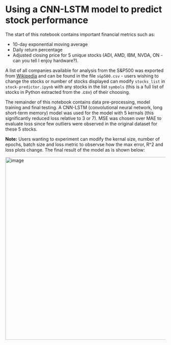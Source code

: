 # Using a CNN-LSTM model to predict stock performance

The start of this notebook contains important financial metrics such as:
* 10-day exponential moving average
* Daily return percentage
* Adjusted closing price
for 5 unique stocks (ADI, AMD, IBM, NVDA, ON - can you tell I enjoy hardware?).

A list of all companies available for analysis from the S&P500 was exported from [Wikipedia](https://en.wikipedia.org/wiki/List_of_S%26P_500_companies) and can be found in the file `s&p500.csv` - users wishing to change the stocks or number of stocks displayed can modify `stocks_list` in `stock-predictor.ipynb` with any stocks in the list `symbols` (this is a full list of stocks in Python extracted from the .csv) of their choosing.

The remainder of this notebook contains data pre-processing, model training and final testing. A CNN-LSTM (convolutional neural network, long short-term memory) model was used for the model with 5 kernals (this significantly reduced loss relative to 3 or 7). MSE was chosen over MAE to evaluate loss since few outliers were observed in the original dataset for these 5 stocks. 

**Note:** Users wanting to experiment can modify the kernal size, number of epochs, batch size and loss metric to observse how the max error, R^2 and loss plots change. The final result of the model as is shown below:

<img width="573" alt="image" src="https://github.com/endothermiic/stock-predictor/assets/103846051/dd838994-514c-4f31-b1ec-a2f24279c635">
